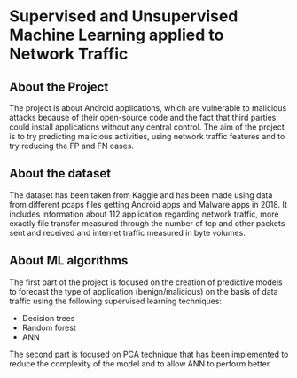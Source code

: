 # Supervised and Unsupervised Machine Learning applied to Network Traffic

## About the Project

The project is about Android applications, which are vulnerable to malicious attacks because of their open-source code and the fact that third parties could install applications without any central control. The aim of the project is to try predicting malicious activities, using network traffic features and to try reducing the FP and FN cases. 

## About the dataset

The dataset has been taken from Kaggle and has been made using data from different pcaps files getting Android apps and Malware apps in 2018. It includes information about 112 application regarding network traffic, more exactly file transfer measured through the number of tcp and other packets sent and received and internet traffic measured in byte volumes.

## About ML algorithms

The first part of the project is focused on the creation of predictive models to forecast the type of application (benign/malicious) on the basis of data traffic using the following supervised learning 
techniques: 
- Decision trees 
- Random forest 
- ANN 

The second part is focused on PCA technique that has been implemented to reduce the 
complexity of the model and to allow ANN to perform better. 


